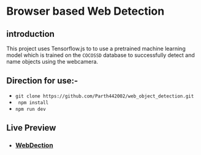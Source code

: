 
# Browser based Web Detection

## introduction
This project uses Tensorflow.js to to use a pretrained machine learning model which is trained on the ``` COCOSSD ``` database to successfully detect and name objects using the webcamera.

## Direction for use:-

- ```git clone https://github.com/Parth442002/web_object_detection.git```
- ``` npm install```
- ```npm run dev```


## Live Preview
- ### [WebDection](https://web-object-detection-jzogc5sdv-parth442002.vercel.app)
